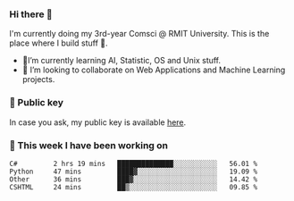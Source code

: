### Hi there 👋

I'm currently doing my 3rd-year Comsci @ RMIT University. This is the place where I build stuff 👀. 

- 🌱I’m currently learning AI, Statistic, OS and Unix stuff.
- 👯 I’m looking to collaborate on Web Applications and Machine Learning projects.

### 🔑 Public key

In case you ask, my public key is available [here](https://public.auspham.dev/).

### 📅 This week I have been working on
<!--START_SECTION:waka-->
```text
C#         2 hrs 19 mins   ██████████████░░░░░░░░░░░   56.01 % 
Python     47 mins         ████▓░░░░░░░░░░░░░░░░░░░░   19.09 % 
Other      36 mins         ███▓░░░░░░░░░░░░░░░░░░░░░   14.42 % 
CSHTML     24 mins         ██▒░░░░░░░░░░░░░░░░░░░░░░   09.85 % 
```
<!--END_SECTION:waka-->

<!--
**rockmanvnx6/rockmanvnx6** is a ✨ _special_ ✨ repository because its `README.md` (this file) appears on your GitHub profile.

Here are some ideas to get you started:

- 🔭 I’m currently working on ...
- 🌱 I’m currently learning ...
- 👯 I’m looking to collaborate on ...
- 🤔 I’m looking for help with ...
- 💬 Ask me about ...
- 📫 How to reach me: ...
- 😄 Pronouns: ...
- ⚡ Fun fact: ...
-->
